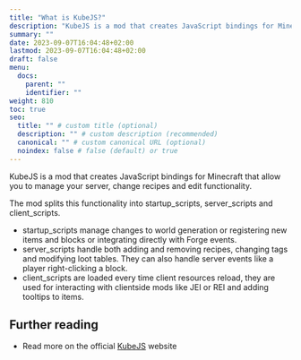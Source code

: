 ```yaml
---
title: "What is KubeJS?"
description: "KubeJS is a mod that creates JavaScript bindings for Minecraft that allow you to manage your server, change recipes and edit functionality."
summary: ""
date: 2023-09-07T16:04:48+02:00
lastmod: 2023-09-07T16:04:48+02:00
draft: false
menu:
  docs:
    parent: ""
    identifier: ""
weight: 810
toc: true
seo:
  title: "" # custom title (optional)
  description: "" # custom description (recommended)
  canonical: "" # custom canonical URL (optional)
  noindex: false # false (default) or true
---
```


KubeJS is a mod that creates JavaScript bindings for Minecraft that allow you to manage your server, change recipes and edit functionality.

The mod splits this functionality into <span class="badge text-bg-dark" style="color:var(--col-startup) !important">startup_scripts</span>, <span class="badge text-bg-dark" style="color:var(--col-server) !important">server_scripts</span> and <span class="badge text-bg-dark" style="color:var(--col-client) !important">client_scripts</span>.

- <span class="badge text-bg-dark" style="color:var(--col-startup) !important">startup_scripts</span> manage changes to world generation or registering new items and blocks or integrating directly with Forge events.
- <span class="badge text-bg-dark" style="color:var(--col-server) !important">server_scripts</span> handle both adding and removing recipes, changing tags and modifying loot tables. They can also handle server events like a player right-clicking a block.
- <span class="badge text-bg-dark" style="color:var(--col-client) !important">client_scripts</span> are loaded every time client resources reload, they are used for interacting with clientside mods like JEI or REI and adding tooltips to items.

## Further reading

- Read more on the official [KubeJS](https://kubejs.com/) website
